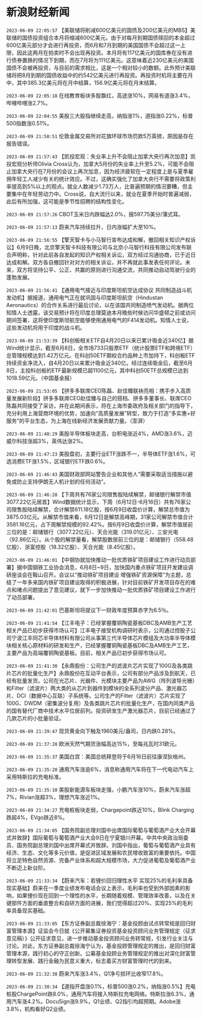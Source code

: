 # 新浪财经新闻
`2023-06-09 22:05:57` 【美联储将削减600亿美元的国债及200亿美元的MBS】美联储的国债投资组合本月将缩减600亿美元。由于对每月到期国债赎回的本金超过600亿美元部分才会进行再投资，而6月和7月到期的美国国债不会超过这一上限，因此这两月在拍卖时不会出现再投资。本月将有117亿美元的国库券在没有进行债券置换的情况下到期，而在7月将为111亿美元。这意味着近230亿美元的美国国债不会被再投资，与目前的需求相比，这是一个相对较小的数额。此外预计美联储将把8月到期的国债收益中的约542亿美元进行再投资。再投资时机将主要在月中，其中385.3亿美元将在月中结算，156.9亿美元将在月末结算。

`2023-06-09 22:05:18` 在线教育板块多股飘红，高途涨10%，网易有道涨3.4%，哔哩哔哩涨2.7%。

`2023-06-09 22:04:55` 美股三大股指继续走高，纳指涨1%，道指涨0.22%，标普500指数涨0.51%。

`2023-06-09 21:58:51` 伦敦金属交易所对花旗环球市场罚款5万英镑，原因是存在报告错误。

`2023-06-09 21:57:43` 【凯投宏观：失业率上升不会阻止加拿大央行再次加息】凯投宏观分析师Olivia Cross认为，加拿大5月份的失业率上升至5.2%，可能不会阻止加拿大央行在7月份的会议上再次加息，因为经济疲软在一定程度上是与夏季雇佣年轻工人减少有关的统计效应。不过，这确实强化了加拿大央行不需要将政策利率提高到5%以上的观点。就业人数减少1.73万人，比普遍预期的情况要糟，但主要集中在年轻劳动力中。Cross说，自大流行以来，就业在夏季开始时普遍减弱，此后有所加强，这可能是季节性招聘的结构性变化。

`2023-06-09 21:57:26` CBOT玉米日内跌幅达2.0%，报597.75美分/蒲式耳。

`2023-06-09 21:57:13` 蔚来汽车持续拉升，日内涨幅扩大至10%。

`2023-06-09 21:56:55` 【擎天智卡与小马智行宣布达成和解，撤回相关知识产权诉讼】6月9日晚，北京擎天智卡科技有限公司与北京小马智行科技有限公司发布联合声明称，针对此前各自发起的知识产权相关诉讼，双方经过沟通协商，已于近日达成和解。双方各自撤回针对对方的相关诉讼，并不再就此事发表任何评论。未来，双方将坚持公平、公正、共赢的原则进行沟通交流，共同推动自动驾驶行业的蓬勃发展。

`2023-06-09 21:56:41`   【通用电气接近与印度斯坦航空达成协议 共同制造战斗机发动机】据报道，通用电气正在就巩固与印度斯坦航空（Hindustan Aeronautics）的合作关系进行最后讨论，以在该国共同制造喷气发动机。据两位知情人士透露，该交易预计将在印度总理莫迪本月晚些时候访问华盛顿之前或访问期间签署，这将使印度斯坦航空能够使用通用电气的F414发动机。知情人士说，这些发动机将用于印度的战斗机。

`2023-06-09 21:53:39` 【科创板相关ETF自4月20日以来已累计吸金近340亿】据Wind统计显示，截至6月8日，全市场733只股票ETF（统计股票ETF和跨境ETF）总管理规模达到1.42万亿元。在科创50ETF期权合约品种上市加持下，科创板ETF持续资金净流入，自4月20日以来累计吸金近340亿。经过连续吸金后，截至6月8日，主投科创板的ETF最新规模已超1100亿元，其中科创50ETF总规模已达到1018.59亿元。（中国基金报）

`2023-06-09 21:53:05` 【拼多多联席CEO陈磊、赵佳臻联袂亮相：携手步入高质量发展新阶段】拼多多联席CEO赵佳臻与自己的搭档、拼多多董事长、联席CEO陈磊共同接受了采访，并在此期间表示，将在上海市委政府及相关部门的指导下，充分利用上海营商环境的优势，加速向“高质量发展”转型，致力于打造“多实惠+好服务”的平台生态，为上海在线新经济发展贡献力量。（澎湃）

`2023-06-09 21:48:29` 美股半导体板块走高，台积电涨近4%，AMD涨3.6%，迈威尔科技涨超3%，英伟达涨2%。

`2023-06-09 21:47:23` 美股盘初，主要行业ETF涨跌不一，半导体ETF涨1.6%，可选消费ETF涨1.5%，区域银行ETF跌0.6%。

`2023-06-09 21:46:43` 美国财政部网站警告企业和其他人“需要采取适当措施以避免或防止支持伊朗无人机计划的任何活动”。

`2023-06-09 21:46:28` 【下周共有76家公司限售股陆续解禁，邮储银行解禁市值3077.22亿元居首】Wind数据统计显示，下周（6月12日-6月16日）共有76家公司限售股陆续解禁，合计解禁611.18亿股，按6月9日收盘价计算，解禁总市值为3875.03亿元。从解禁市值来看，6月12日是解禁高峰期，31家公司解禁市值合计3581.16亿元，占下周解禁规模的92.42%。按6月9日收盘价计算，解禁市值居前三位的是：邮储银行（3077.22亿元）、天合光能（319.01亿元）、三安光电（92.86亿元）。从个股的解禁量看，解禁股数居前三位的是：邮储银行（558.48亿股）、浙富控股（18.32亿股）、天合光能（8.45亿股）。

`2023-06-09 21:46:01`   【中钢协就加快推动一批优质铁矿项目建设工作进行动员部署】据中国钢铁工业协会消息，6月8日~9日，加快国内重点铁矿项目开发建设调研座谈会在鞍山召开。会议以“推动铁矿项目建设 增强铁矿资源保障”为主题，总结了一年多来国内铁矿项目建设取得的积极进展，针对目前铁矿开发项目存在的难点和堵点问题提出了意见建议，就下一步加快推动一批优质铁矿项目建设工作进行了动员部署。

`2023-06-09 21:42:01` 巴基斯坦将提议下一财政年度预算赤字为6.5％。

`2023-06-09 21:41:54`   【江丰电子：已经掌握覆铜陶瓷基板DBC及AMB生产工艺 相关产品已初步获得市场认可】江丰电子接受机构调研时表示，公司通过控股子公司宁波江丰同芯半导体材料有限公司从事第三代半导体芯片模组及大功率半导体模块相关核心原材料的研发和生产，已经掌握覆铜陶瓷基板DBC及AMB生产工艺，主要产品为高端覆铜陶瓷基板。目前，相关产品已初步获得市场认可。

`2023-06-09 21:41:30`   【永鼎股份：公司生产的滤波片芯片实现了100G及各类跳片芯片的批量化生产】永鼎股份在互动平台表示，公司有部分产品涉及到航天，已经有批量发货。公司在光芯片、光器件、光模块主要产品为AWG（阵列波导光栅）和Filter（滤波片）两大类的从芯片到器件到模块的全系列波分产品、激光器芯片、DCI（数据中心互联）子系统等。公司生产的Filter（滤波片）芯片实现了100G、DWDM（密集波分复用）及各类跳片芯片的批量化生产，在国内同类产品的国有替代厂商中技术水平位居前列。投资研发生产激光器芯片，目前已经通过了几款芯片的小批量验证。

`2023-06-09 21:39:47` 现货黄金向下触及1960美元/盎司，日内跌0.28%。

`2023-06-09 21:37:28`   欧洲天然气期货涨幅高达15%，至每兆瓦时31欧元。

`2023-06-09 21:35:37` 美国白宫：美国总统拜登将于6月16日前往康涅狄格州。

`2023-06-09 21:35:20` 通用汽车涨逾6%，消息称通用汽车将在下一代电动汽车上采用特斯拉的充电标准。

`2023-06-09 21:35:10` 美股新能源车板块走强，小鹏汽车涨10%，蔚来汽车涨超7%，Rivian涨超3%，理想汽车涨近1%。

`2023-06-09 21:34:27` 充电桩板块走弱，Chargepoint跌近10%，Blink Charging跌超4%，EVgo跌近8%。

`2023-06-09 21:34:05` 【国务院副总理刘国中出席国际葡萄与葡萄酒产业大会开幕式并致辞】国际葡萄与葡萄酒产业大会9日在宁夏银川开幕。中共中央政治局委员、国务院副总理刘国中出席开幕式并致辞。刘国中指出，葡萄与葡萄酒产业具有经济、生态、文化等多元价值，是促进区域发展和农民增收致富的重要依托。中国将立足特色自然资源、完备产业体系和超大规模市场，大力促进葡萄及葡萄酒产业不断迈上新台阶。

`2023-06-09 21:33:34` 【蔚来汽车：若锂价回归理性水平 实现25%的毛利率具备现实基础】蔚来在一季度业绩发布电话会议上表示，毛利率也受到外部因素的影响，如果锂价现在回到一个理性的水平，长期随着规模、管理效率改善，以及在关键部件方面的垂直整合和自研方面的进展，我们觉得超过20%、实现25%的毛利率具备现实基础。

`2023-06-09 21:33:05`   【东方证券副总裁徐海宁：基金投顾由试点转常规是回归财富管理本源】证监会今日就《公开募集证券投资基金投资顾问业务管理规定（征求意见稿）》公开征求意见，进一步推动基金投资顾问业务转常规，引发行业关注与讨论。对此，东方证券副总裁徐海宁认为，基金投顾管理规定的推出，是回归财富管理本源，践行初心的守正创新。公募基金投顾业务管理规定的推出对深化财富管理转型发展、践行金融为民意义重大，标志着买方财富管理时代的到来。

`2023-06-09 21:32:38` 蔚来汽车涨3.4%，Q1净亏损环比收窄17.8%。

`2023-06-09 21:30:34` 【道指开盘涨0.1%，标普500涨0.2%，纳指涨0.5%】充电桩股ChargePoint跌8.0%，通用汽车将接入特斯拉充电网络。特斯拉涨6.3%，通用汽车涨4.2%。DocuSign涨9.9%，Q1业绩、Q2指引均超预期。Adobe涨3.8%，机构看好Q2业绩。

